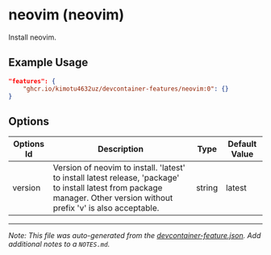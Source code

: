 
# neovim (neovim)

Install neovim.

## Example Usage

```json
"features": {
    "ghcr.io/kimotu4632uz/devcontainer-features/neovim:0": {}
}
```

## Options

| Options Id | Description | Type | Default Value |
|-----|-----|-----|-----|
| version | Version of neovim to install. 'latest' to install latest release, 'package' to install latest from package manager. Other version without prefix 'v' is also acceptable. | string | latest |



---

_Note: This file was auto-generated from the [devcontainer-feature.json](https://github.com/kimotu4632uz/devcontainer-features/blob/main/src/neovim/devcontainer-feature.json).  Add additional notes to a `NOTES.md`._
